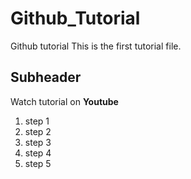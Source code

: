 # Github_Tutorial
Github tutorial
This is the first tutorial file.

## Subheader
Watch tutorial on **Youtube**

1. step 1
2. step 2
3. step 3
4. step 4
5. step 5